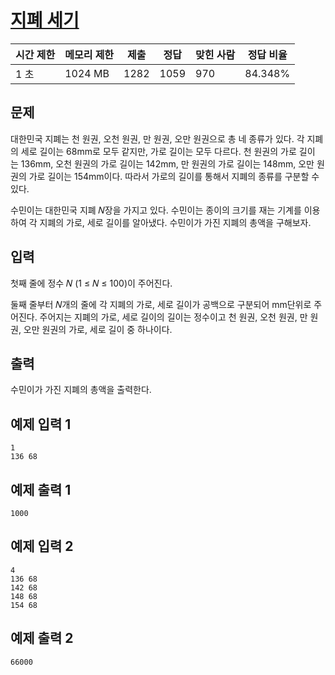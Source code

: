 # [지폐 세기](https://www.acmicpc.net/problem/30031)

| 시간 제한 | 메모리 제한 | 제출 | 정답 | 맞힌 사람 | 정답 비율 |
| --- | --- | --- | --- | --- | --- |
| 1 초 | 1024 MB | 1282 | 1059 | 970 | 84.348% |

## 문제

대한민국 지폐는 천 원권, 오천 원권, 만 원권, 오만 원권으로 총 네 종류가 있다. 각 지폐의 세로 길이는 68mm로 모두 같지만, 가로 길이는 모두 다르다. 천 원권의 가로 길이는 136mm, 오천 원권의 가로 길이는 142mm, 만 원권의 가로 길이는 148mm, 오만 원권의 가로 길이는 154mm이다. 따라서 가로의 길이를 통해서 지폐의 종류를 구분할 수 있다.

수민이는 대한민국 지폐 𝑁장을 가지고 있다. 수민이는 종이의 크기를 재는 기계를 이용하여 각 지폐의 가로, 세로 길이를 알아냈다. 수민이가 가진 지폐의 총액을 구해보자.

## 입력

첫째 줄에 정수 𝑁 (1 ≤ 𝑁 ≤ 100)이 주어진다.

둘째 줄부터 𝑁개의 줄에 각 지폐의 가로, 세로 길이가 공백으로 구분되어 mm단위로 주어진다. 주어지는 지폐의 가로, 세로 길이의 길이는 정수이고 천 원권, 오천 원권, 만 원권, 오만 원권의 가로, 세로 길이 중 하나이다.

## 출력

수민이가 가진 지폐의 총액을 출력한다.

## 예제 입력 1

```
1
136 68

```

## 예제 출력 1

```
1000

```

## 예제 입력 2

```
4
136 68
142 68
148 68
154 68

```

## 예제 출력 2

```
66000
```
